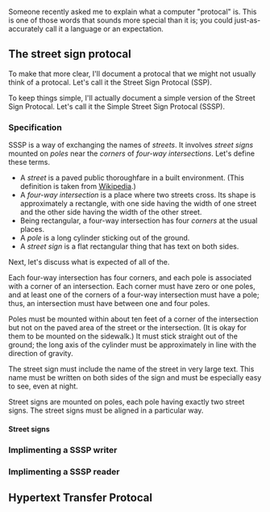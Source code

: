 
Someone recently asked me to explain what a computer "protocal" is.
This is one of those words that sounds more special than it is; you
could just-as-accurately call it a language or an expectation.

## The street sign protocal 
To make that more clear, I'll document a protocal that we might not
usually think of a protocal. Let's call it the Street Sign Protocal
(SSP).

To keep things simple, I'll actually document a simple version of the
Street Sign Protocal. Let's call it the Simple Street Sign Protocal (SSSP).

### Specification
SSSP is a way of exchanging the names of *streets*. It involves
*street signs* mounted on *poles* near the *corners* of
*four-way intersections*. Let's define these terms.

* A *street* is a paved public thoroughfare in a built environment.
    (This definition is taken from [Wikipedia](http://en.wikipedia.org/wiki/Street).)
* A *four-way intersection* is a place where two streets cross.
    Its shape is approximately a rectangle, with one side having the
    width of one street and the other side having the width of the
    other street.
* Being rectangular, a four-way intersection has four *corners* at the
    usual places.
* A *pole* is a long cylinder sticking out of the ground.
* A *street sign* is a flat rectangular thing that has text on both sides.

Next, let's discuss what is expected of all of the.

Each four-way intersection has four corners, and each pole is associated with
a corner of an intersection. Each corner must have zero or one poles, and at least
one of the corners of a four-way intersection must have a pole; thus, an
intersection must have between one and four poles.

Poles must be mounted within about ten feet of a corner of the intersection
but not on the paved area of the street or the intersection. (It is okay for them
to be mounted on the sidewalk.) It must stick straight out of the ground; the long
axis of the cylinder must be approximately in line with the direction of gravity.

The street sign must include the name of the street in very large text. This name
must be written on both sides of the sign and must be especially easy to see, even
at night.

Street signs are mounted on poles, each pole having exactly two street signs.
The street signs must be aligned in a particular way.

#### Street signs


### Implimenting a SSSP writer

### Implimenting a SSSP reader





## Hypertext Transfer Protocal


## 
